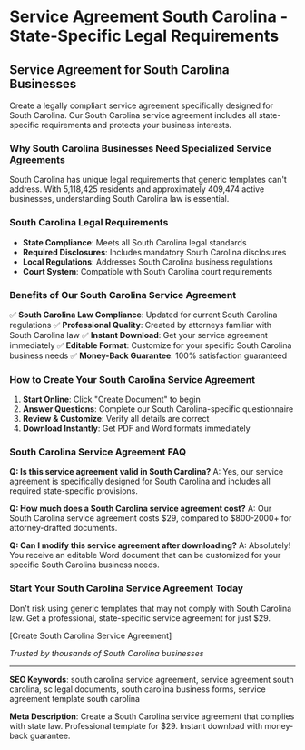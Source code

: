 # Service Agreement South Carolina - State-Specific Legal Requirements

## Service Agreement for South Carolina Businesses

Create a legally compliant service agreement specifically designed for South Carolina. Our South Carolina service agreement includes all state-specific requirements and protects your business interests.

### Why South Carolina Businesses Need Specialized Service Agreements

South Carolina has unique legal requirements that generic templates can't address. With 5,118,425 residents and approximately 409,474 active businesses, understanding South Carolina law is essential.

### South Carolina Legal Requirements

- **State Compliance**: Meets all South Carolina legal standards
- **Required Disclosures**: Includes mandatory South Carolina disclosures
- **Local Regulations**: Addresses South Carolina business regulations
- **Court System**: Compatible with South Carolina court requirements

### Benefits of Our South Carolina Service Agreement

✅ **South Carolina Law Compliance**: Updated for current South Carolina regulations
✅ **Professional Quality**: Created by attorneys familiar with South Carolina law
✅ **Instant Download**: Get your service agreement immediately
✅ **Editable Format**: Customize for your specific South Carolina business needs
✅ **Money-Back Guarantee**: 100% satisfaction guaranteed

### How to Create Your South Carolina Service Agreement

1. **Start Online**: Click "Create Document" to begin
2. **Answer Questions**: Complete our South Carolina-specific questionnaire
3. **Review & Customize**: Verify all details are correct
4. **Download Instantly**: Get PDF and Word formats immediately

### South Carolina Service Agreement FAQ

**Q: Is this service agreement valid in South Carolina?**
A: Yes, our service agreement is specifically designed for South Carolina and includes all required state-specific provisions.

**Q: How much does a South Carolina service agreement cost?**
A: Our South Carolina service agreement costs $29, compared to $800-2000+ for attorney-drafted documents.

**Q: Can I modify this service agreement after downloading?**
A: Absolutely! You receive an editable Word document that can be customized for your specific South Carolina business needs.

### Start Your South Carolina Service Agreement Today

Don't risk using generic templates that may not comply with South Carolina law. Get a professional, state-specific service agreement for just $29.

[Create South Carolina Service Agreement]

_Trusted by thousands of South Carolina businesses_

---

**SEO Keywords**: south carolina service agreement, service agreement south carolina, sc legal documents, south carolina business forms, service agreement template south carolina

**Meta Description**: Create a South Carolina service agreement that complies with state law. Professional template for $29. Instant download with money-back guarantee.
